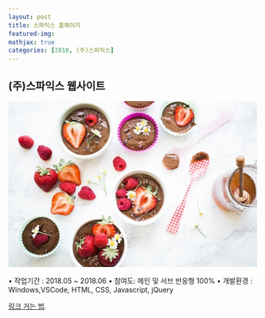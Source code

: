 ```yaml
---
layout: post
title: 스파익스 홈페이지
featured-img:
mathjax: true
categories: [2018, (주)스파익스]
---
```


## (주)스파익스 웹사이트

![00pudding](/images/00pudding.jpg)

• 작업기간 : 2018.05 ~ 2018.06
• 참여도: 메인 및 서브 반응형 100%
• 개발환경 : Windows,VSCode, HTML, CSS, Javascript, jQuery

[링크 거는 법](https://pages.github.com).

